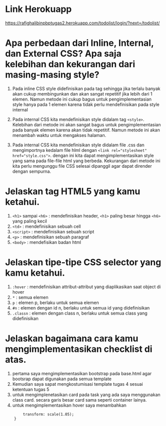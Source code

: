 # Link Herokuapp
https://rafighalibinpbptugas2.herokuapp.com/todolist/login/?next=/todolist/

# Apa perbedaan dari Inline, Internal, dan External CSS? Apa saja kelebihan dan kekurangan dari masing-masing style?
1. Pada inline CSS style didefinisikan pada tag sehingga jika terlalu banyak akan cukup membingunkan dan akan sangat repetitif jika lebih dari 1 elemen. Namun metode ini cukup bagus untuk pengimplementasian style hanya pada 1 elemen karena tidak perlu mendefinisikan pada style internal

2. Pada internal CSS kita mendefinisikan style didalam tag `<style>`. Kelebihan dari metode ini akan sangat bagus untuk pengimplementasian pada banyak elemen karena akan tidak repetitif. Namun metode ini akan menambah waktu untuk mengakses halaman.


3. Pada internal CSS kita mendefinisikan style didalam file .css dan mengimportnya kedalam file hlml dengan `<link rel="stylesheet" href="style.css">`. dengan ini kita dapat mengimplementasikan style yang sama pada file-file html yang berbeda. Kekurangan dari metode ini kita perlu mengunggu file CSS selesai dipanggil agar dapat dirender dengan sempurna.

# Jelaskan tag HTML5 yang kamu ketahui.
1. `<h1>` sampai `<h6>` : mendefinisikan header, `<h1>` paling besar hingga `<h6>` yang paling kecil
2. `<td>` : mendefinisikan sebuah cell
3. `<script>` : mendefinisikan sebuah script
4. `<p>` : mendefinisikan sebuah paragraf
5. `<body>` : mendefisikan badan html


# Jelaskan tipe-tipe CSS selector yang kamu ketahui.
1. `:hover` : mendefinisikan attribut-attribut yang diaplikasikan saat object di hover
2. `*` : semua elemen
3. `p` : elemen p, berlaku untuk semua elemen
4. `#n` : elemen dengan id n, berlaku untuk semua id yang didefinisikan
5. `.classn` : elemen dengan class n, berlaku untuk semua class yang didefinisikan

# Jelaskan bagaimana cara kamu mengimplementasikan checklist di atas.
1. pertama saya mengimplementasikan bootstrap pada base.html agar bootsrap dapat digunakan pada semua template
2. Kemudian saya sapat mengkostumisasi template tugas 4 sesuai ketentuan tugas 5
3. untuk mengimplenetasikan card pada task yang ada saya menggunakan class card. secara garis besar card sama seperti container lainya.
4. untuk mengimplementasikan hover saya menambahkan 
```.card:hover{
        transform: scale(1.05);
    }
```
